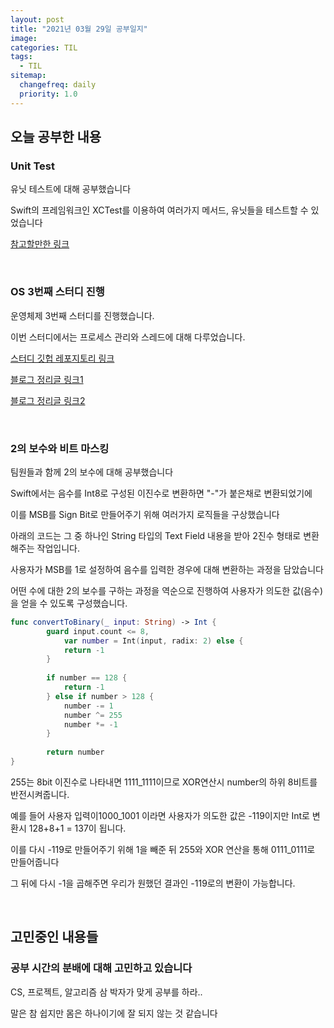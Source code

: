 ```yaml
---
layout: post
title: "2021년 03월 29일 공부일지"
image:
categories: TIL
tags: 
  - TIL
sitemap:
  changefreq: daily
  priority: 1.0
---
```


## 오늘 공부한 내용

### Unit Test

유닛 테스트에 대해 공부했습니다

Swift의 프레임워크인 XCTest를 이용하여 여러가지 메서드, 유닛들을 테스트할 수 있었습니다

[참고할만한 링크](https://velog.io/@wimes/UnitTest-for-Xcode)

<br/> 

### OS 3번째 스터디 진행

운영체제 3번째 스터디를 진행했습니다.

이번 스터디에서는 프로세스 관리와 스레드에 대해 다루었습니다.

[스터디 깃헙 레포지토리 링크](https://github.com/i-study-OS/BHK/tree/main/OS3)

[블로그 정리글 링크1](https://neph3779.github.io/%EC%9A%B4%EC%98%81%EC%B2%B4%EC%A0%9C/3-%ED%94%84%EB%A1%9C%EA%B7%B8%EB%9E%A8%EC%9D%98-%EA%B5%AC%EC%A1%B0%EC%99%80-%EC%8B%A4%ED%96%89/)

[블로그 정리글 링크2](https://neph3779.github.io/%EC%9A%B4%EC%98%81%EC%B2%B4%EC%A0%9C/4-%ED%94%84%EB%A1%9C%EC%84%B8%EC%8A%A4-%EA%B4%80%EB%A6%AC/)

<br/> 

### 2의 보수와 비트 마스킹

팀원들과 함께 2의 보수에 대해 공부했습니다

Swift에서는 음수를 Int8로 구성된 이진수로 변환하면 "-"가 붙은채로 변환되었기에

이를 MSB를 Sign Bit로 만들어주기 위해 여러가지 로직들을 구상했습니다

아래의 코드는 그 중 하나인 String 타입의 Text Field 내용을 받아 2진수 형태로 변환해주는 작업입니다.

사용자가 MSB를 1로 설정하여 음수를 입력한 경우에 대해 변환하는 과정을 담았습니다

어떤 수에 대한 2의 보수를 구하는 과정을 역순으로 진행하여 사용자가 의도한 값(음수)을 얻을 수 있도록 구성했습니다.

```swift
func convertToBinary(_ input: String) -> Int {
        guard input.count <= 8,
            var number = Int(input, radix: 2) else {
            return -1
        }
        
        if number == 128 {
            return -1
        } else if number > 128 {
            number -= 1
            number ^= 255
            number *= -1
        }
        
        return number
}
```

255는 8bit 이진수로 나타내면 1111_1111이므로 XOR연산시 number의 하위 8비트를 반전시켜줍니다.

예를 들어 사용자 입력이1000_1001 이라면 사용자가 의도한 값은 -119이지만 Int로 변환시 128+8+1 = 137이 됩니다.

이를 다시 -119로 만들어주기 위해 1을 빼준 뒤 255와 XOR 연산을 통해 0111_0111로 만들어줍니다

그 뒤에 다시 -1을 곱해주면 우리가 원했던 결과인 -119로의 변환이 가능합니다.

<br/> 

## 고민중인 내용들

### 공부 시간의 분배에 대해 고민하고 있습니다

CS, 프로젝트, 알고리즘 삼 박자가 맞게 공부를 하라..

말은 참 쉽지만 몸은 하나이기에 잘 되지 않는 것 같습니다

<br/>

